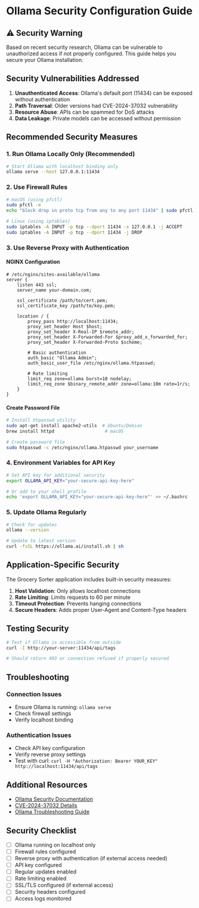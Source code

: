 # Ollama Security Configuration Guide

## ⚠️ Security Warning

Based on recent security research, Ollama can be vulnerable to unauthorized access if not properly configured. This guide helps you secure your Ollama installation.

## Security Vulnerabilities Addressed

1. **Unauthenticated Access**: Ollama's default port (11434) can be exposed without authentication
2. **Path Traversal**: Older versions had CVE-2024-37032 vulnerability
3. **Resource Abuse**: APIs can be spammed for DoS attacks
4. **Data Leakage**: Private models can be accessed without permission

## Recommended Security Measures

### 1. Run Ollama Locally Only (Recommended)

```bash
# Start Ollama with localhost binding only
ollama serve --host 127.0.0.1:11434
```

### 2. Use Firewall Rules

```bash
# macOS (using pfctl)
sudo pfctl -e
echo "block drop in proto tcp from any to any port 11434" | sudo pfctl -f -

# Linux (using iptables)
sudo iptables -A INPUT -p tcp --dport 11434 -s 127.0.0.1 -j ACCEPT
sudo iptables -A INPUT -p tcp --dport 11434 -j DROP
```

### 3. Use Reverse Proxy with Authentication

#### NGINX Configuration

```nginx
# /etc/nginx/sites-available/ollama
server {
    listen 443 ssl;
    server_name your-domain.com;

    ssl_certificate /path/to/cert.pem;
    ssl_certificate_key /path/to/key.pem;

    location / {
        proxy_pass http://localhost:11434;
        proxy_set_header Host $host;
        proxy_set_header X-Real-IP $remote_addr;
        proxy_set_header X-Forwarded-For $proxy_add_x_forwarded_for;
        proxy_set_header X-Forwarded-Proto $scheme;

        # Basic authentication
        auth_basic "Ollama Admin";
        auth_basic_user_file /etc/nginx/ollama.htpasswd;

        # Rate limiting
        limit_req zone=ollama burst=10 nodelay;
        limit_req_zone $binary_remote_addr zone=ollama:10m rate=1r/s;
    }
}
```

#### Create Password File

```bash
# Install htpasswd utility
sudo apt-get install apache2-utils  # Ubuntu/Debian
brew install httpd                   # macOS

# Create password file
sudo htpasswd -c /etc/nginx/ollama.htpasswd your_username
```

### 4. Environment Variables for API Key

```bash
# Set API key for additional security
export OLLAMA_API_KEY="your-secure-api-key-here"

# Or add to your shell profile
echo 'export OLLAMA_API_KEY="your-secure-api-key-here"' >> ~/.bashrc
```

### 5. Update Ollama Regularly

```bash
# Check for updates
ollama --version

# Update to latest version
curl -fsSL https://ollama.ai/install.sh | sh
```

## Application-Specific Security

The Grocery Sorter application includes built-in security measures:

1. **Host Validation**: Only allows localhost connections
2. **Rate Limiting**: Limits requests to 60 per minute
3. **Timeout Protection**: Prevents hanging connections
4. **Secure Headers**: Adds proper User-Agent and Content-Type headers

## Testing Security

```bash
# Test if Ollama is accessible from outside
curl -I http://your-server:11434/api/tags

# Should return 403 or connection refused if properly secured
```

## Troubleshooting

### Connection Issues
- Ensure Ollama is running: `ollama serve`
- Check firewall settings
- Verify localhost binding

### Authentication Issues
- Check API key configuration
- Verify reverse proxy settings
- Test with curl: `curl -H "Authorization: Bearer YOUR_KEY" http://localhost:11434/api/tags`

## Additional Resources

- [Ollama Security Documentation](https://github.com/ollama/ollama/blob/main/docs/security.md)
- [CVE-2024-37032 Details](https://nvd.nist.gov/vuln/detail/CVE-2024-37032)
- [Ollama Troubleshooting Guide](https://github.com/ollama/ollama/blob/main/docs/troubleshooting.md)

## Security Checklist

- [ ] Ollama running on localhost only
- [ ] Firewall rules configured
- [ ] Reverse proxy with authentication (if external access needed)
- [ ] API key configured
- [ ] Regular updates enabled
- [ ] Rate limiting enabled
- [ ] SSL/TLS configured (if external access)
- [ ] Security headers configured
- [ ] Access logs monitored 